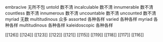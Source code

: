




embracive 无所不包
untold 数不清
incalculable 数不清
innumerable 数不清
countless 数不清
innumerous 数不清
uncountable 数不清
uncounted 数不清
myriad 无数
multitudinous 众多
assorted 各种各样
varied 各种各样
myriad 各种各样
multitudinous 各种各样
kaleidoscopic 各种各样

[[126]]
[[124]]
[[123]]
[[122]]
[[121]]
[[115]]
[[119]]
[[118]]
[[117]]
[[116]]